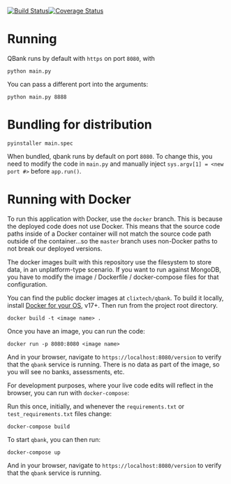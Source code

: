 [![Build Status](https://travis-ci.org/CLIxIndia-Dev/qbank-lite.svg?branch=master)](https://travis-ci.org/CLIxIndia-Dev/qbank-lite)[![Coverage Status](https://coveralls.io/repos/github/CLIxIndia-Dev/qbank-lite/badge.svg?branch=master)](https://coveralls.io/github/CLIxIndia-Dev/qbank-lite?branch=master)

Running
=========================
QBank runs by default with `https` on port `8080`, with

```
python main.py
```

You can pass a different port into the arguments:

```
python main.py 8888
```


Bundling for distribution
=========================

```
pyinstaller main.spec
```

When bundled, qbank runs by default on port `8080`. To change this, you need to modify the
code in `main.py` and manually inject `sys.argv[1] = <new port #>` before `app.run()`.


Running with Docker
===================
To run this application with Docker, use the `docker` branch. This is because the deployed code does not use Docker. This means that the source code paths inside of a Docker container will not match the source code path outside of the container...so the `master` branch uses non-Docker paths to not break our deployed versions.

The docker images built with this repository use the filesystem
to store data, in an unplatform-type scenario. If you want to run against
MongoDB, you have to modify the image / Dockerfile / docker-compose files
for that configuration.

You can find the public docker images at `clixtech/qbank`. To build it locally, install [Docker for your OS](https://docs.docker.com/engine/installation/#supported-platforms), v17+. Then run from the project root directory.

```
docker build -t <image name> .
```

Once you have an image, you can run the code:

```
docker run -p 8080:8080 <image name>
```
And in your browser, navigate to `https://localhost:8080/version` to verify that the `qbank` service is running. There is no data as part of the image, so you will see no banks, assessments, etc.

For development purposes, where your live code edits will reflect in the
browser, you can run with `docker-compose`:

Run this once, initially, and whenever the `requirements.txt` or
`test_requirements.txt` files change:
```
docker-compose build
```

To start `qbank`, you can then run:
```
docker-compose up
```

And in your browser, navigate to `https://localhost:8080/version` to verify
that the `qbank` service is running.

